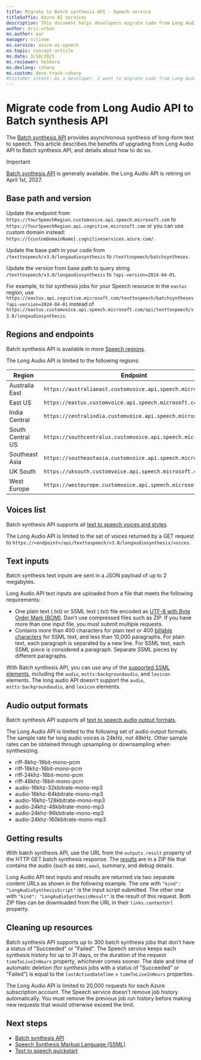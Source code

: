 ```yaml
---
title: Migrate to Batch synthesis API - Speech service
titleSuffix: Azure AI services
description: This document helps developers migrate code from Long Audio REST API to Batch synthesis REST API.
author: eric-urban
ms.author: eur
manager: nitinme
ms.service: azure-ai-speech
ms.topic: concept-article
ms.date: 3/10/2025
ms.reviewer: heikora
ms.devlang: csharp
ms.custom: devx-track-csharp
#Customer intent: As a developer, I want to migrate code from Long Audio REST API to Batch synthesis REST API in the Speech service.
---
```


# Migrate code from Long Audio API to Batch synthesis API

The [Batch synthesis API](batch-synthesis.md) provides asynchronous synthesis of long-form text to speech. This article describes the benefits of upgrading from Long Audio API to Batch synthesis API, and details about how to do so.

> [!IMPORTANT]
> [Batch synthesis API](batch-synthesis.md) is generally available. the Long Audio API is retiring on April 1st, 2027.

## Base path and version

Update the endpoint from `https://YourSpeechRegion.customvoice.api.speech.microsoft.com` to `https://YourSpeechRegion.api.cognitive.microsoft.com` or you can use custom domain instead: `https://{customDomainName}.cognitiveservices.azure.com/`.

Update the base path in your code from `/texttospeech/v3.0/longaudiosynthesis` to `/texttospeech/batchsyntheses`.

Update the version from base path to query string `/texttospeech/v3.0/longaudiosynthesis` to `?api-version=2024-04-01`.

For example, to list synthesis jobs for your Speech resource in the `eastus` region, use `https://eastus.api.cognitive.microsoft.com/texttospeech/batchsyntheses?api-version=2024-04-01` instead of `https://eastus.customvoice.api.speech.microsoft.com/api/texttospeech/v3.0/longaudiosynthesis`.

## Regions and endpoints

Batch synthesis API is available in more [Speech regions](regions.md).

The Long Audio API is limited to the following regions:

| Region           | Endpoint                                                      |
| ---------------- | ------------------------------------------------------------- |
| Australia East   | `https://australiaeast.customvoice.api.speech.microsoft.com`  |
| East US          | `https://eastus.customvoice.api.speech.microsoft.com`         |
| India Central    | `https://centralindia.customvoice.api.speech.microsoft.com`   |
| South Central US | `https://southcentralus.customvoice.api.speech.microsoft.com` |
| Southeast Asia   | `https://southeastasia.customvoice.api.speech.microsoft.com`  |
| UK South         | `https://uksouth.customvoice.api.speech.microsoft.com`        |
| West Europe      | `https://westeurope.customvoice.api.speech.microsoft.com`     |

## Voices list

Batch synthesis API supports all [text to speech voices and styles](language-support.md?tabs=tts).

The Long Audio API is limited to the set of voices returned by a GET request to `https://<endpoint>/api/texttospeech/v3.0/longaudiosynthesis/voices`.

## Text inputs

Batch synthesis text inputs are sent in a JSON payload of up to 2 megabytes.

Long Audio API text inputs are uploaded from a file that meets the following requirements:

- One plain text (.txt) or SSML text (.txt) file encoded as [UTF-8 with Byte Order Mark (BOM)](https://www.w3.org/International/questions/qa-utf8-bom.en#bom). Don't use compressed files such as ZIP. If you have more than one input file, you must submit multiple requests.
- Contains more than 400 characters for plain text or 400 [billable characters](./text-to-speech.md#pricing-note) for SSML text, and less than 10,000 paragraphs. For plain text, each paragraph is separated by a new line. For SSML text, each SSML piece is considered a paragraph. Separate SSML pieces by different paragraphs.

With Batch synthesis API, you can use any of the [supported SSML elements](speech-synthesis-markup.md), including the `audio`, `mstts:backgroundaudio`, and `lexicon` elements. The long audio API doesn't support the `audio`, `mstts:backgroundaudio`, and `lexicon` elements.

## Audio output formats

Batch synthesis API supports all [text to speech audio output formats](rest-text-to-speech.md#audio-outputs).

The Long Audio API is limited to the following set of audio output formats. The sample rate for long audio voices is 24kHz, not 48kHz. Other sample rates can be obtained through upsampling or downsampling when synthesizing.

- riff-8khz-16bit-mono-pcm
- riff-16khz-16bit-mono-pcm
- riff-24khz-16bit-mono-pcm
- riff-48khz-16bit-mono-pcm
- audio-16khz-32kbitrate-mono-mp3
- audio-16khz-64kbitrate-mono-mp3
- audio-16khz-128kbitrate-mono-mp3
- audio-24khz-48kbitrate-mono-mp3
- audio-24khz-96kbitrate-mono-mp3
- audio-24khz-160kbitrate-mono-mp3

## Getting results

With batch synthesis API, use the URL from the `outputs.result` property of the HTTP GET batch synthesis response. The [results](batch-synthesis.md#batch-synthesis-results) are in a ZIP file that contains the audio (such as `0001.wav`), summary, and debug details.

Long Audio API text inputs and results are returned via two separate content URLs as shown in the following example. The one with `"kind": "LongAudioSynthesisScript"` is the input script submitted. The other one with `"kind": "LongAudioSynthesisResult"` is the result of this request. Both ZIP files can be downloaded from the URL in their `links.contentUrl` property.

## Cleaning up resources

Batch synthesis API supports up to 300 batch synthesis jobs that don't have a status of "Succeeded" or "Failed". The Speech service keeps each synthesis history for up to 31 days, or the duration of the request `timeToLiveInHours` property, whichever comes sooner. The date and time of automatic deletion (for synthesis jobs with a status of "Succeeded" or "Failed") is equal to the `lastActionDateTime` + `timeToLiveInHours` properties.

The Long Audio API is limited to 20,000 requests for each Azure subscription account. The Speech service doesn't remove job history automatically. You must remove the previous job run history before making new requests that would otherwise exceed the limit.

## Next steps

- [Batch synthesis API](batch-synthesis.md)
- [Speech Synthesis Markup Language (SSML)](speech-synthesis-markup.md)
- [Text to speech quickstart](get-started-text-to-speech.md)

